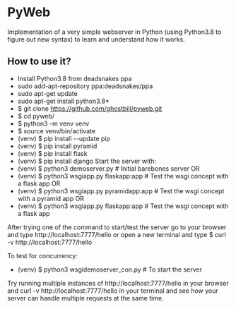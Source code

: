 # PyWeb

Implementation of a very simple webserver in Python (using Python3.8 to figure out new syntax) to learn and understand how it works.

## How to use it?

- Install Python3.8 from deadsnakes ppa
- sudo add-apt-repository ppa:deadsnakes/ppa
- sudo apt-get update
- sudo apt-get install python3.8\*
- $ git clone https://github.com/ghostbill/pyweb.git
- $ cd pyweb/
- $ python3 -m venv venv
- $ source venv/bin/activate
- (venv) $ pip install --update pip
- (venv) $ pip install pyramid
- (venv) $ pip install flask
- (venv) $ pip install django
Start the server with:
- (venv) $ python3 demoserver.py # Initial barebones server
OR
- (venv) $ python3 wsgiapp.py flaskapp:app # Test the wsgi concept with a flask app
OR
- (venv) $ python3 wsgiapp.py pyramidapp:app # Test the wsgi concept with a pyramid app
OR
- (venv) $ python3 wsgiapp.py flaskapp:app # Test the wsgi concept with a flask
app

After trying one of the command to start/test the server go to your browser and type http://localhost:7777/hello or open a new terminal and type $ curl -v http://localhost:7777/hello

To test for concurrency:
- (venv) $ python3 wsgidemoserver\_con.py # To start the server

Try running multiple instances of http://localhost:7777/hello in your browser and curl -v http://localhost:7777/hello in your terminal and see how your server can handle multiple requests at the same time.
